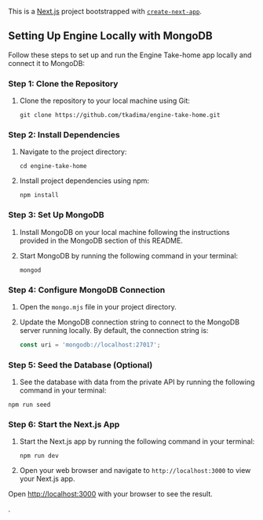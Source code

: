 This is a [Next.js](https://nextjs.org/) project bootstrapped with [`create-next-app`](https://github.com/vercel/next.js/tree/canary/packages/create-next-app).

## Setting Up Engine Locally with MongoDB

Follow these steps to set up and run the Engine Take-home app locally and connect it to MongoDB:

### Step 1: Clone the Repository

1. Clone the repository to your local machine using Git:
   ```
   git clone https://github.com/tkadima/engine-take-home.git
   ```

### Step 2: Install Dependencies

1. Navigate to the project directory:
   ```
   cd engine-take-home
   ```

2. Install project dependencies using npm:
   ```
   npm install
   ```

### Step 3: Set Up MongoDB

1. Install MongoDB on your local machine following the instructions provided in the MongoDB section of this README.

2. Start MongoDB by running the following command in your terminal:
   ```
   mongod
   ```

### Step 4: Configure MongoDB Connection

1. Open the `mongo.mjs` file in your project directory.

2. Update the MongoDB connection string to connect to the MongoDB server running locally. By default, the connection string is:
   ```javascript
   const uri = 'mongodb://localhost:27017';
   ```

### Step 5: Seed the Database (Optional)

1. See the database with data from the private API by running the following command in your terminal: 
```
npm run seed
```

### Step 6: Start the Next.js App

1. Start the Next.js app by running the following command in your terminal:
   ```
   npm run dev
   ```

2. Open your web browser and navigate to `http://localhost:3000` to view your Next.js app.


Open [http://localhost:3000](http://localhost:3000) with your browser to see the result.

.
